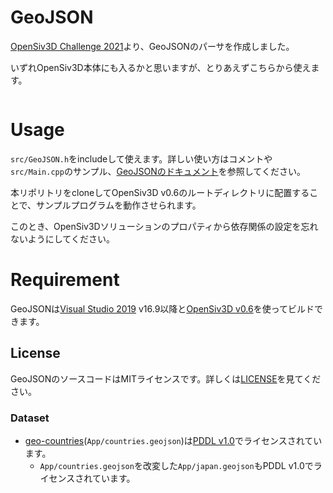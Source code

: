# GeoJSON

[OpenSiv3D Challenge 2021](https://zenn.dev/reputeless/scraps/79865055750784)より、GeoJSONのパーサを作成しました。

いずれOpenSiv3D本体にも入るかと思いますが、とりあえずこちらから使えます。

![]()

# Usage

`src/GeoJSON.h`をincludeして使えます。詳しい使い方はコメントや`src/Main.cpp`のサンプル、[GeoJSONのドキュメント](https://tools.ietf.org/html/rfc7946)を参照してください。

本リポリトリをcloneしてOpenSiv3D v0.6のルートディレクトリに配置することで、サンプルプログラムを動作させられます。

このとき、OpenSiv3Dソリューションのプロパティから依存関係の設定を忘れないようにしてください。

# Requirement

GeoJSONは[Visual Studio 2019](https://visualstudio.microsoft.com/ja/vs/) v16.9以降と[OpenSiv3D v0.6](https://github.com/Siv3D/OpenSiv3D/tree/v6_master)を使ってビルドできます。

## License

GeoJSONのソースコードはMITライセンスです。詳しくは[LICENSE](https://github.com/yurkth/geojson/blob/master/LICENSE)を見てください。

### Dataset

- [geo-countries](https://datahub.io/core/geo-countries)(`App/countries.geojson`)は[PDDL v1.0](https://opendatacommons.org/licenses/pddl/1-0/)でライセンスされています。
  - `App/countries.geojson`を改変した`App/japan.geojson`もPDDL v1.0でライセンスされています。
